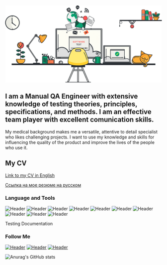 ![Header](https://github.com/VictoriaMir5/VictoriaMir5/blob/main/assets/Software-Test-Management.gif)

## I am a Manual QA Engineer with extensive knowledge of testing theories, principles, specifications, and methods. I am an effective team player with excellent comunication skills. 
My medical background makes me a versatile, attentive to detail specialist who likes challenging projects. I want to use my knowledge and skills for influencing the quality of the product and improve the lives of the people who use it.

## My CV
[Link to my CV  in English](https://drive.google.com/file/d/11k0y_JD06qqd7jn3lAkyQHPtWtFa0A8N/view?usp=sharing)

[Ссылка на мое резюме на русском](https://drive.google.com/file/d/1gxc5w9BqguHyP28RJQaSoZfZ5cNvUdlB/view?usp=sharing)

### Language and Tools
![Header](https://img.shields.io/badge/Jira-090909?style=for-the-badge&logo=jira&logoColor=136be1)
![Header](https://img.shields.io/badge/Postman-090909?style=for-the-badge&logo=postman&logoColor=f76935)
![Header](https://img.shields.io/badge/Swagger-090909?style=for-the-badge&logo=swagger&logoColor=7ede2b)
![Header](https://img.shields.io/badge/Github-090909?style=for-the-badge&logo=github&logoColor=8cc4d7)
![Header](https://img.shields.io/badge/MySQL-090909?style=for-the-badge&logo=mysql&logoColor=00618a)
![Header](https://img.shields.io/badge/DevTools-090909?style=for-the-badge&logo=googlechrome&logoColor=2674f2)
![Header](https://img.shields.io/badge/AndroidStudio-090909?style=for-the-badge&logo=androidstudio&logoColor=3ad07d)
![Header](https://img.shields.io/badge/TestRail-090909?style=for-the-badge&logo=&logoColor=71b556)
![Header](https://img.shields.io/badge/Fiddler-090909?style=for-the-badge&logo=fiddler&logoColor=8cc4d7)
![Header](https://img.shields.io/badge/CharlesProxy-090909?style=for-the-badge&logo=charlesproxy&logoColor=8cc4d7)

Testing Documentation

### Follow Me
[![Header](https://img.shields.io/badge/Instagram-090909?style=for-the-badge&logo=instagram&logoColor=9939a3)](https://www.instagram.com/mifka2001/)
[![Header](https://img.shields.io/badge/Telegram-090909?style=for-the-badge&logo=telegram&logoColor=31a5db)](https://t.me/vicamirosh)
[![Header](https://img.shields.io/badge/Linkedin-090909?style=for-the-badge&logo=linkedin&logoColor=0073b1)](https://www.linkedin.com/in/victoria-miroshnichenko/)

![Anurag's GitHub stats](https://github-readme-stats.vercel.app/api?username=VictoriaMir5&show_icons=true&theme=dark)
